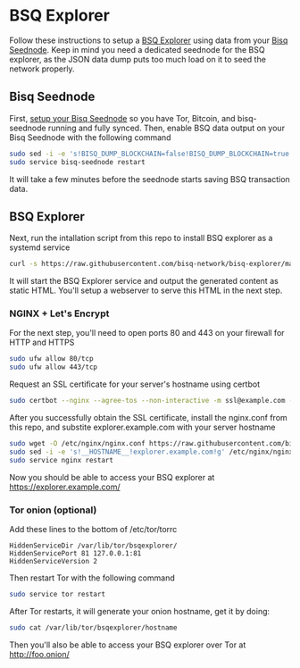 # BSQ Explorer

Follow these instructions to setup a [BSQ Explorer](https://explorer.bisq.network) using data from your [Bisq Seednode](https://github.com/bisq-network/bisq/tree/master/seednode). Keep in mind you need a dedicated seednode for the BSQ explorer, as the JSON data dump puts too much load on it to seed the network properly.

## Bisq Seednode

First, [setup your Bisq Seednode](https://github.com/bisq-network/bisq/tree/master/seednode#bisq-seed-node) so you have Tor, Bitcoin, and bisq-seednode running and fully synced. Then, enable BSQ data output on your Bisq Seednode with the following command
```bash
sudo sed -i -e 's!BISQ_DUMP_BLOCKCHAIN=false!BISQ_DUMP_BLOCKCHAIN=true!' /etc/default/bisq-seednode.env
sudo service bisq-seednode restart
```

It will take a few minutes before the seednode starts saving BSQ transaction data.

## BSQ Explorer

Next, run the intallation script from this repo to install BSQ explorer as a systemd service
```bash
curl -s https://raw.githubusercontent.com/bisq-network/bisq-explorer/master/install_bsq_explorer_debian.sh | sudo bash
```
It will start the BSQ Explorer service and output the generated content as static HTML. You'll setup a webserver to serve this HTML in the next step.

### NGINX + Let's Encrypt

For the next step, you'll need to open ports 80 and 443 on your firewall for HTTP and HTTPS
```bash
sudo ufw allow 80/tcp
sudo ufw allow 443/tcp
```

Request an SSL certificate for your server's hostname using certbot
```bash
sudo certbot --nginx --agree-tos --non-interactive -m ssl@example.com -d explorer.example.com
```

After you successfully obtain the SSL certificate, install the nginx.conf from this repo, and substite explorer.example.com with your server hostname
```bash
sudo wget -O /etc/nginx/nginx.conf https://raw.githubusercontent.com/bisq-network/bisq-explorer/master/nginx.conf
sudo sed -i -e 's!__HOSTNAME__!explorer.example.com!g' /etc/nginx/nginx.conf
sudo service nginx restart
```

Now you should be able to access your BSQ explorer at https://explorer.example.com/

### Tor onion (optional)

Add these lines to the bottom of /etc/tor/torrc
```
HiddenServiceDir /var/lib/tor/bsqexplorer/
HiddenServicePort 81 127.0.0.1:81
HiddenServiceVersion 2
```

Then restart Tor with the following command
```bash
sudo service tor restart
```

After Tor restarts, it will generate your onion hostname, get it by doing:

```bash
sudo cat /var/lib/tor/bsqexplorer/hostname
```

Then you'll also be able to access your BSQ explorer over Tor at http://foo.onion/
